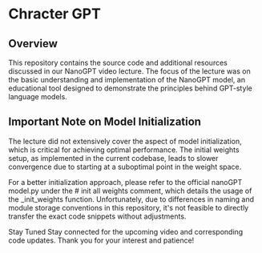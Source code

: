 # Chracter GPT

## Overview
This repository contains the source code and additional resources discussed in our NanoGPT video lecture. The focus of the lecture was on the basic understanding and implementation of the NanoGPT model, an educational tool designed to demonstrate the principles behind GPT-style language models.

## Important Note on Model Initialization
The lecture did not extensively cover the aspect of model initialization, which is critical for achieving optimal performance. The initial weights setup, as implemented in the current codebase, leads to slower convergence due to starting at a suboptimal point in the weight space.

For a better initialization approach, please refer to the official nanoGPT model.py under the # init all weights comment, which details the usage of the _init_weights function. Unfortunately, due to differences in naming and module storage conventions in this repository, it's not feasible to directly transfer the exact code snippets without adjustments.

Stay Tuned
Stay connected for the upcoming video and corresponding code updates. Thank you for your interest and patience!